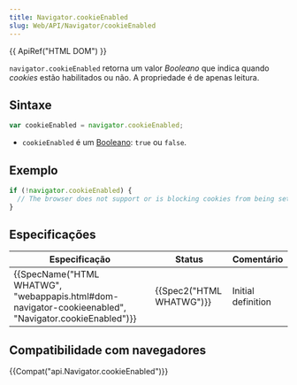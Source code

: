 ```yaml
---
title: Navigator.cookieEnabled
slug: Web/API/Navigator/cookieEnabled
---
```

{{ ApiRef("HTML DOM") }}

`navigator.cookieEnabled` retorna um valor _Booleano_ que indica quando _cookies_ estão habilitados ou não. A propriedade é de apenas leitura.

## Sintaxe

```js
var cookieEnabled = navigator.cookieEnabled;
```

- `cookieEnabled` é um [Booleano](/pt-BR/docs/Glossario/Booleano): `true` ou `false`.

## Exemplo

```js
if (!navigator.cookieEnabled) {
  // The browser does not support or is blocking cookies from being set.
}
```

## Especificações

| Especificação                                                                                                                            | Status                           | Comentário         |
| ---------------------------------------------------------------------------------------------------------------------------------------- | -------------------------------- | ------------------ |
| {{SpecName("HTML WHATWG", "webappapis.html#dom-navigator-cookieenabled", "Navigator.cookieEnabled")}} | {{Spec2("HTML WHATWG")}} | Initial definition |

## Compatibilidade com navegadores

{{Compat("api.Navigator.cookieEnabled")}}
